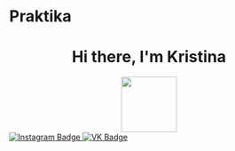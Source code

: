 # Praktika
<h1 align="center">Hi there, I'm Kristina</h1> 
<div id = "header" align="center">
 <img src="https://media.giphy.com/media/YPJ5gi3MZzSjhtQTIk/giphy.gif"width="100"/>
  </div>
 <div id = "badges">
 <a href = "https://www.instagram.com/ily.skm">
 <img src = "https://img.shields.io/badge/instagram-pink?logo=instagram&logoColor=white&style=plastic" alt="Instagram Badge"/>
  <a/>
  <a href = "https://vk.com/anistratenko19">
 <img src = "https://img.shields.io/badge/VK-blue?logo=VK&logoColor=white&style=plastic" alt="VK Badge"/>
   <a/>
 </div>
 

